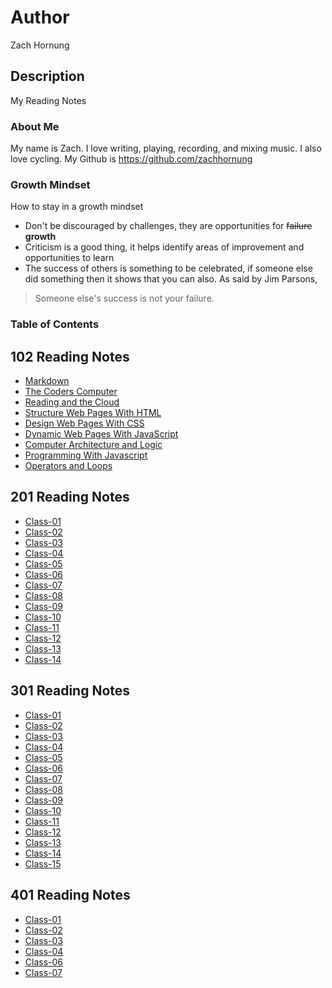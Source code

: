 # Author
Zach Hornung

## Description
My Reading Notes

### About Me
My name is Zach. I love writing, playing, recording, and mixing music. I also love cycling. My Github is https://github.com/zachhornung

### Growth Mindset
How to stay in a growth mindset
* Don't be discouraged by challenges, they are opportunities for ~~failure~~ **growth**
* Criticism is a good thing, it helps identify areas of improvement and opportunities to learn
* The success of others is something to be celebrated, if someone else did something then it shows that you can also. As said by Jim Parsons, 
> Someone else's success is not your failure.

### Table of Contents
## 102 Reading Notes
* [Markdown](102-reading-notes/markdown.md)
* [The Coders Computer](102-reading-notes/the_coders_computer.md)
* [Reading and the Cloud](102-reading-notes/reading_and_the_cloud.md)
* [Structure Web Pages With HTML](102-reading-notes/structure_web_pages_with_html.md)
* [Design Web Pages With CSS](102-reading-notes/design_web_pages_with_css.md)
* [Dynamic Web Pages With JavaScript](102-reading-notes/dynamic_web_pages_with_javascript.md)
* [Computer Architecture and Logic](102-reading-notes/computer_architecture_and_logic.md)
* [Programming With Javascript](102-reading-notes/programming_with_javascript.md)
* [Operators and Loops](102-reading-notes/operators_and_loops.md)
## 201 Reading Notes
* [Class-01](201-reading-notes/class-01.md)
* [Class-02](201-reading-notes/class-02.md)
* [Class-03](201-reading-notes/class-03.md)
* [Class-04](201-reading-notes/class-04.md)
* [Class-05](201-reading-notes/class-05.md)
* [Class-06](201-reading-notes/class-06.md)
* [Class-07](201-reading-notes/class-07.md)
* [Class-08](201-reading-notes/class-08.md)
* [Class-09](201-reading-notes/class-09.md)
* [Class-10](201-reading-notes/class-10.md)
* [Class-11](201-reading-notes/class-11.md)
* [Class-12](201-reading-notes/class-12.md)
* [Class-13](201-reading-notes/class-13.md)
* [Class-14](201-reading-notes/class-14.md)
## 301 Reading Notes
* [Class-01](301-reading-notes/class-01.md)
* [Class-02](301-reading-notes/class-02.md)
* [Class-03](301-reading-notes/class-03.md)
* [Class-04](301-reading-notes/class-04.md)
* [Class-05](301-reading-notes/class-05.md)
* [Class-06](301-reading-notes/class-06.md)
* [Class-07](301-reading-notes/class-07.md)
* [Class-08](301-reading-notes/class-08.md)
* [Class-09](301-reading-notes/class-09.md)
* [Class-10](301-reading-notes/class-10.md)
* [Class-11](301-reading-notes/class-11.md)
* [Class-12](301-reading-notes/class-12.md)
* [Class-13](301-reading-notes/class-13.md)
* [Class-14](301-reading-notes/class-14.md)
* [Class-15](301-reading-notes/class-15.md)
## 401 Reading Notes
* [Class-01](401-reading-notes/class-01.md)
* [Class-02](401-reading-notes/class-02.md)
* [Class-03](401-reading-notes/class-03.md)
* [Class-04](401-reading-notes/class-04.md)
* [Class-06](401-reading-notes/class-06.md)
* [Class-07](401-reading-notes/class-07.md)